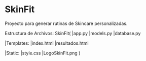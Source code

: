 # SkinFit
Proyecto para generar rutinas de Skincare personalizadas.


Estructura de Archivos:
SkinFit(
|app.py
|models.py
|database.py

|Templates:
 |index.html
 |resultados.html
 
|Static:
 |style.css
 |LogoSkinFit.png
 )
